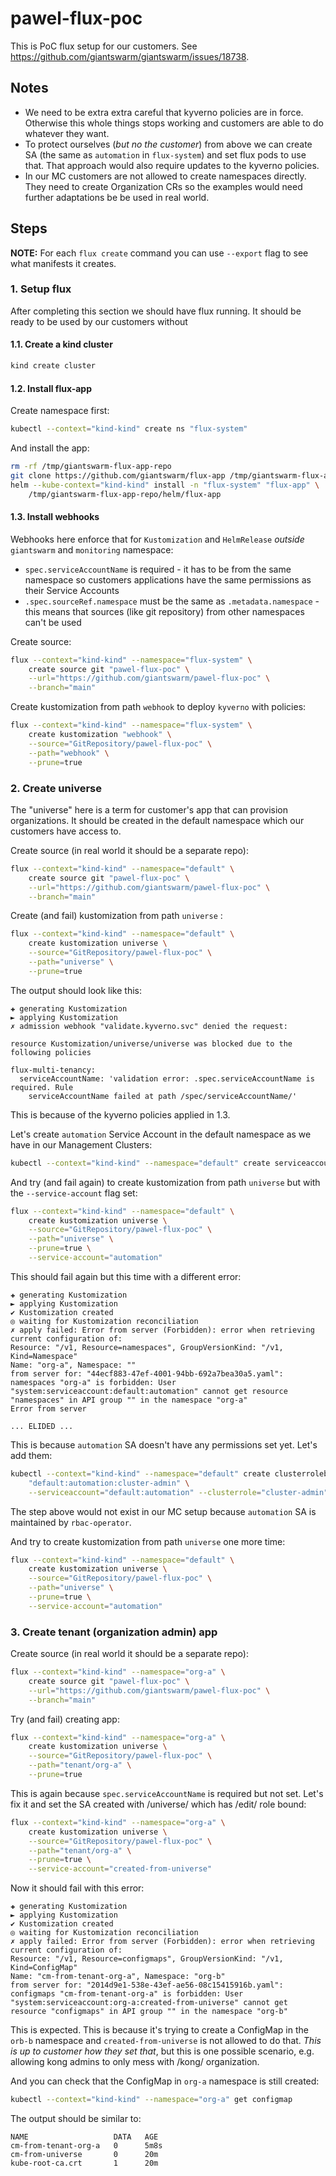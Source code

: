 # pawel-flux-poc

This is PoC flux setup for our customers. See https://github.com/giantswarm/giantswarm/issues/18738.

## Notes
* We need to be extra extra careful that kyverno policies are in force. Otherwise this whole things stops working and customers are able to do whatever they want.
* To protect ourselves (*but no the customer*) from above we can create SA (the same as `automation` in `flux-system`) and set flux pods to use that. That approach would also require updates to the kyverno policies.
* In our MC customers are not allowed to create namespaces directly. They need to create Organization CRs so the examples would need further adaptations be be used in real world.

## Steps
**NOTE:** For each `flux create` command you can use `--export` flag to see what manifests it creates.

### 1. Setup flux
After completing this section we should have flux running. It should be ready to be used by our customers without 

#### 1.1. Create a kind cluster
```bash
kind create cluster
```

#### 1.2. Install flux-app
Create namespace first:
```bash
kubectl --context="kind-kind" create ns "flux-system"
```

And install the app:
```bash
rm -rf /tmp/giantswarm-flux-app-repo
git clone https://github.com/giantswarm/flux-app /tmp/giantswarm-flux-app-repo
helm --kube-context="kind-kind" install -n "flux-system" "flux-app" \
	/tmp/giantswarm-flux-app-repo/helm/flux-app
```

#### 1.3. Install webhooks
Webhooks here enforce that for `Kustomization` and `HelmRelease`  *outside* `giantswarm` and `monitoring` namespace:
* `spec.serviceAccountName` is required - it has to be from the same namespace so customers applications have the same permissions as their Service Accounts
* `.spec.sourceRef.namespace` must be the same as `.metadata.namespace` - this means that sources (like git repository) from other namespaces can't be used

Create source:
```bash
flux --context="kind-kind" --namespace="flux-system" \
	create source git "pawel-flux-poc" \
	--url="https://github.com/giantswarm/pawel-flux-poc" \
	--branch="main"
```

Create kustomization from path `webhook` to deploy `kyverno` with policies:
```bash 
flux --context="kind-kind" --namespace="flux-system" \
	create kustomization "webhook" \
	--source="GitRepository/pawel-flux-poc" \
	--path="webhook" \
	--prune=true
```

### 2. Create universe
The "universe" here is a term for customer's app that can provision organizations. It should be created in the default namespace which our customers have access to.

Create source (in real world it should be a separate repo):
```bash
flux --context="kind-kind" --namespace="default" \
	create source git "pawel-flux-poc" \
	--url="https://github.com/giantswarm/pawel-flux-poc" \
	--branch="main"
```

Create (and fail) kustomization from path `universe` :
```bash
flux --context="kind-kind" --namespace="default" \
	create kustomization universe \
	--source="GitRepository/pawel-flux-poc" \
	--path="universe" \
	--prune=true
```

The output should look like this:
```
✚ generating Kustomization
► applying Kustomization
✗ admission webhook "validate.kyverno.svc" denied the request:

resource Kustomization/universe/universe was blocked due to the following policies

flux-multi-tenancy:
  serviceAccountName: 'validation error: .spec.serviceAccountName is required. Rule
    serviceAccountName failed at path /spec/serviceAccountName/'
```

This is because of the kyverno policies applied in 1.3.

Let's create `automation` Service Account in the default namespace as we have in our Management Clusters:
```bash
kubectl --context="kind-kind" --namespace="default" create serviceaccount "automation"
```

And try (and fail again) to create kustomization from path `universe` but with the `--service-account` flag set:
```bash 
flux --context="kind-kind" --namespace="default" \
	create kustomization universe \
	--source="GitRepository/pawel-flux-poc" \
	--path="universe" \
	--prune=true \
	--service-account="automation"
```

This should fail again but this time with a different error:
```
✚ generating Kustomization
► applying Kustomization
✔ Kustomization created
◎ waiting for Kustomization reconciliation
✗ apply failed: Error from server (Forbidden): error when retrieving current configuration of:
Resource: "/v1, Resource=namespaces", GroupVersionKind: "/v1, Kind=Namespace"
Name: "org-a", Namespace: ""
from server for: "44ecf883-47ef-4001-94bb-692a7bea30a5.yaml": namespaces "org-a" is forbidden: User "system:serviceaccount:default:automation" cannot get resource "namespaces" in API group "" in the namespace "org-a"
Error from server

... ELIDED ...
```

This is because `automation` SA doesn't have any permissions set yet. Let's add them:
```bash
kubectl --context="kind-kind" --namespace="default" create clusterrolebinding \
	"default:automation:cluster-admin" \
	--serviceaccount="default:automation" --clusterrole="cluster-admin"
```

The step above would not exist in our MC setup because `automation` SA is maintained by `rbac-operator`.

And try to create kustomization from path `universe` one more time:
```bash 
flux --context="kind-kind" --namespace="default" \
	create kustomization universe \
	--source="GitRepository/pawel-flux-poc" \
	--path="universe" \
	--prune=true \
	--service-account="automation"
```

### 3. Create tenant (organization admin) app
Create source (in real world it should be a separate repo):
```bash
flux --context="kind-kind" --namespace="org-a" \
	create source git "pawel-flux-poc" \
	--url="https://github.com/giantswarm/pawel-flux-poc" \
	--branch="main"
```

Try (and fail) creating app:
```bash
flux --context="kind-kind" --namespace="org-a" \
	create kustomization universe \
	--source="GitRepository/pawel-flux-poc" \
	--path="tenant/org-a" \
	--prune=true
```

This is again because `spec.serviceAccountName` is required but not set. Let's fix it and set the SA created with /universe/ which has /edit/ role bound:
```bash
flux --context="kind-kind" --namespace="org-a" \
	create kustomization universe \
	--source="GitRepository/pawel-flux-poc" \
	--path="tenant/org-a" \
	--prune=true \
	--service-account="created-from-universe"
```

Now it should fail with this error:
```
✚ generating Kustomization
► applying Kustomization
✔ Kustomization created
◎ waiting for Kustomization reconciliation
✗ apply failed: Error from server (Forbidden): error when retrieving current configuration of:
Resource: "/v1, Resource=configmaps", GroupVersionKind: "/v1, Kind=ConfigMap"
Name: "cm-from-tenant-org-a", Namespace: "org-b"
from server for: "2014d9e1-538e-43ef-ae56-08c15415916b.yaml": configmaps "cm-from-tenant-org-a" is forbidden: User "system:serviceaccount:org-a:created-from-universe" cannot get resource "configmaps" in API group "" in the namespace "org-b"
```

This is expected. This is because it's trying to create a ConfigMap in the `orb-b` namespace and `created-from-universe` is not allowed to do that. *This is up to customer how they set that*, but this is one possible scenario, e.g. allowing kong admins to only mess with /kong/ organization.

And you can check that the ConfigMap in `org-a` namespace is still created:
```bash
kubectl --context="kind-kind" --namespace="org-a" get configmap
```

The output should be similar to:
```
NAME                   DATA   AGE
cm-from-tenant-org-a   0      5m8s
cm-from-universe       0      20m
kube-root-ca.crt       1      20m
```
